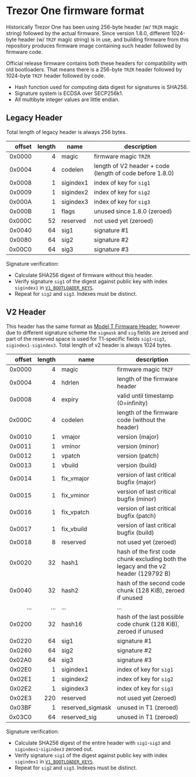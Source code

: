 # Trezor One firmware format

Historically Trezor One has been using 256-byte header (w/ `TRZR` magic string) followed by the
actual firmware. Since version 1.8.0, different 1024-byte header (w/ `TRZF` magic string) is in use,
and building firmware from this repository produces firmware image containing such header followed
by firmware code.

Official release firmware contains both these headers for compatibility with old bootloaders. That
means there is a 256-byte `TRZR` header followed by 1024-byte `TRZF` header followed by code.

* Hash function used for computing data digest for signatures is SHA256.
* Signature system is ECDSA over SECP256k1.
* All multibyte integer values are little endian.

## Legacy Header

Total length of legacy header is always 256 bytes.

| offset | length | name | description |
|-------:|-------:|------|-------------|
| 0x0000 | 4      | magic | firmware magic `TRZR` |
| 0x0004 | 4      | codelen | length of V2 header + code (length of code before 1.8.0) |
| 0x0008 | 1      | sigindex1 | index of key for `sig1` |
| 0x0009 | 1      | sigindex2 | index of key for `sig2` |
| 0x000A | 1      | sigindex3 | index of key for `sig3` |
| 0x000B | 1      | flags | unused since 1.8.0 (zeroed) |
| 0x000C | 52     | reserved | not used yet (zeroed) |
| 0x0040 | 64     | sig1 | signature #1 |
| 0x0080 | 64     | sig2 | signature #2 |
| 0x00C0 | 64     | sig3 | signature #3 |

Signature verification:

* Calculate SHA256 digest of firmware without this header.
* Verify signature `sig1` of the digest against public key with index `sigindex1` in [`V1_BOOTLOADER_KEYS`](../../../python/src/trezorlib/firmware.py).
* Repeat for `sig2` and `sig3`. Indexes must be distinct.

## V2 Header

This header has the same format as [Model T Firmware Header](../model-t/boot.md#firmware-header),
however due to different signature scheme the `sigmask` and `sig` fields are zeroed and part of the
reserved space is used for T1-specific fields `sig1`-`sig3`, `sigindex1-sigindex3`. Total length of
v2 header is always 1024 bytes.

| offset | length | name | description |
|-------:|-------:|------|-------------|
| 0x0000 | 4      | magic | firmware magic `TRZF` |
| 0x0004 | 4      | hdrlen | length of the firmware header |
| 0x0008 | 4      | expiry | valid until timestamp (0=infinity) |
| 0x000C | 4      | codelen | length of the firmware code (without the header) |
| 0x0010 | 1      | vmajor | version (major) |
| 0x0011 | 1      | vminor | version (minor) |
| 0x0012 | 1      | vpatch | version (patch) |
| 0x0013 | 1      | vbuild | version (build) |
| 0x0014 | 1      | fix_vmajor | version of last critical bugfix (major) |
| 0x0015 | 1      | fix_vminor | version of last critical bugfix (minor) |
| 0x0016 | 1      | fix_vpatch | version of last critical bugfix (patch) |
| 0x0017 | 1      | fix_vbuild | version of last critical bugfix (build) |
| 0x0018 | 8      | reserved | not used yet (zeroed) |
| 0x0020 | 32     | hash1 | hash of the first code chunk excluding both the legacy and the v2 header (129792 B) |
| 0x0040 | 32     | hash2 | hash of the second code chunk (128 KiB), zeroed if unused |
| ...    | ...    | ... | ... |
| 0x0200 | 32     | hash16 | hash of the last possible code chunk (128 KiB), zeroed if unused |
| 0x0220 | 64     | sig1 | signature #1 |
| 0x0260 | 64     | sig2 | signature #2 |
| 0x02A0 | 64     | sig3 | signature #3 |
| 0x02E0 | 1      | sigindex1 | index of key for `sig1` |
| 0x02E1 | 1      | sigindex2 | index of key for `sig2` |
| 0x02E2 | 1      | sigindex3 | index of key for `sig3` |
| 0x02E3 | 220    | reserved | not used yet (zeroed) |
| 0x03BF | 1      | reserved_sigmask | unused in T1 (zeroed) |
| 0x03C0 | 64     | reserved_sig | unused in T1 (zeroed) |

Signature verification:

* Calculate SHA256 digest of the entire header with `sig1`-`sig3` and `sigindex1`-`sigindex3` zeroed
  out.
* Verify signature `sig1` of the digest against public key with index `sigindex1` in [`V1_BOOTLOADER_KEYS`](../../../python/src/trezorlib/firmware.py).
* Repeat for `sig2` and `sig3`. Indexes must be distinct.
